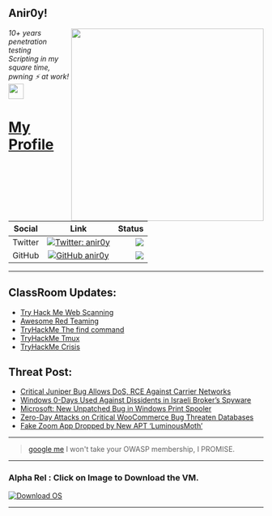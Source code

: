 <h2>Anir0y!</h2>
<img align='right' src="https://github-readme-stats.vercel.app/api?username=anir0y&show_icons=true&theme=dark" width="380">
<p><em>10+ years penetration testing<br>
  Scripting in my square time, pwning ⚡ at work!<img src="https://media.giphy.com/media/WUlplcMpOCEmTGBtBW/giphy.gif" width="30"> 
</em></p>



# [My Profile](https://anir0y.in/refer=githubreadme)

| Social   |      Link      | Status|
|----------|:-------------:|--:|
| Twitter |  [![Twitter: anir0y](https://img.shields.io/twitter/follow/anir0y?label=Follow%20me&style=plastic)](https://twitter.com/anir0y)| ![](https://img.shields.io/badge/Status-Online-blue)|
| GitHub |    [![GitHub anir0y](https://img.shields.io/github/followers/anir0y?label=Fork%20me&style=plastic)](https://github.com/anir0y)   | ![](https://img.shields.io/badge/Status-Online-blue)|


---

## ClassRoom Updates:

<!-- CLASS:START -->
- [Try Hack Me Web Scanning](https://classroom.anir0y.in/post/tryhackme-rpwebscanning/)
- [Awesome Red Teaming](https://classroom.anir0y.in/post/post-awesome-red-teaming/)
- [TryHackMe The find command](https://classroom.anir0y.in/post/tryhackme-thefindcommand/)
- [TryHackMe Tmux](https://classroom.anir0y.in/post/tryhackme-rptmux/)
- [TryHackMe Crisis](https://classroom.anir0y.in/post/tryhackme-crisis/)
<!-- CLASS:END -->

## Threat Post:

<!-- THREAT:START -->
- [Critical Juniper Bug Allows DoS, RCE Against Carrier Networks](https://threatpost.com/critical-juniper-bug-dos-rce-carrier/167869/)
- [Windows 0-Days Used Against Dissidents in Israeli Broker’s Spyware](https://threatpost.com/windows-zero-days-israeli-spyware-dissidents/167865/)
- [Microsoft: New Unpatched Bug in Windows Print Spooler](https://threatpost.com/microsoft-unpatched-bug-windows-print-spooler/167855/)
- [Zero-Day Attacks on Critical WooCommerce Bug Threaten Databases](https://threatpost.com/zero-day-attacks-woocommerce-databases/167846/)
- [Fake Zoom App Dropped by New APT ‘LuminousMoth’](https://threatpost.com/zoom-apt-luminous-moth/167822/)
<!-- THREAT:END -->
---


> [google me](https://google.com/search?q=@anir0y) I won't take your OWASP membership, I PROMISE. 

---
### Alpha Rel : Click on Image to Download the VM.
[![Download OS](https://i.imgur.com/4RUjCIA.png)](https://sourceforge.net/projects/classroom-os/files/latest/download)

---

